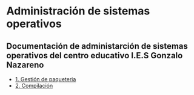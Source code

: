 # Administración de sistemas operativos

## Documentación de administarción de sistemas operativos del centro educativo I.E.S Gonzalo Nazareno

- [1. Gestión de paqueteria](./Practicas/Trabajo_apt_aptitude,_dpkg.md)
- [2. Compilación](./Practicas/Compilación.md)